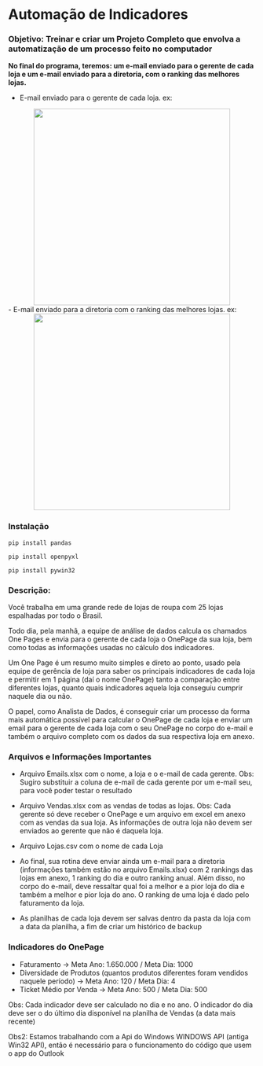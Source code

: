 # Automação de Indicadores
### Objetivo: Treinar e criar um Projeto Completo que envolva a automatização de um processo feito no computador

<b>No final do programa, teremos: um e-mail enviado para o gerente de cada loja e um e-mail enviado para a diretoria, com o ranking das melhores lojas.</b>
- E-mail enviado para o gerente de cada loja.
ex:
<div align="center">
<img src='https://user-images.githubusercontent.com/116774040/198345561-98205228-136a-4a1e-834b-3c6115822b1c.png' height=400>
</div>
- E-mail enviado para a diretoria com o ranking das melhores lojas.
ex:
<div align="center">
<img src='https://user-images.githubusercontent.com/116774040/198346823-42fb7f94-ac4f-4a56-a592-1176728b8ff6.png' height=400>
</div>
  
### Instalação

```
pip install pandas
```

```
pip install openpyxl
```

```
pip install pywin32
```

### Descrição:

Você trabalha em uma grande rede de lojas de roupa com 25 lojas espalhadas por todo o Brasil.

Todo dia, pela manhã, a equipe de análise de dados calcula os chamados One Pages e envia para o gerente de cada loja o OnePage da sua loja, bem como todas as informações usadas no cálculo dos indicadores.

Um One Page é um resumo muito simples e direto ao ponto, usado pela equipe de gerência de loja para saber os principais indicadores de cada loja e permitir em 1 página (daí o nome OnePage) tanto a comparação entre diferentes lojas, quanto quais indicadores aquela loja conseguiu cumprir naquele dia ou não.

O papel, como Analista de Dados, é conseguir criar um processo da forma mais automática possível para calcular o OnePage de cada loja e enviar um email para o gerente de cada loja com o seu OnePage no corpo do e-mail e também o arquivo completo com os dados da sua respectiva loja em anexo.


### Arquivos e Informações Importantes

- Arquivo Emails.xlsx com o nome, a loja e o e-mail de cada gerente. Obs: Sugiro substituir a coluna de e-mail de cada gerente por um e-mail seu, para você poder testar o resultado

- Arquivo Vendas.xlsx com as vendas de todas as lojas. Obs: Cada gerente só deve receber o OnePage e um arquivo em excel em anexo com as vendas da sua loja. As informações de outra loja não devem ser enviados ao gerente que não é daquela loja.

- Arquivo Lojas.csv com o nome de cada Loja

- Ao final, sua rotina deve enviar ainda um e-mail para a diretoria (informações também estão no arquivo Emails.xlsx) com 2 rankings das lojas em anexo, 1 ranking do dia e outro ranking anual. Além disso, no corpo do e-mail, deve ressaltar qual foi a melhor e a pior loja do dia e também a melhor e pior loja do ano. O ranking de uma loja é dado pelo faturamento da loja.

- As planilhas de cada loja devem ser salvas dentro da pasta da loja com a data da planilha, a fim de criar um histórico de backup

### Indicadores do OnePage

- Faturamento -> Meta Ano: 1.650.000 / Meta Dia: 1000
- Diversidade de Produtos (quantos produtos diferentes foram vendidos naquele período) -> Meta Ano: 120 / Meta Dia: 4
- Ticket Médio por Venda -> Meta Ano: 500 / Meta Dia: 500

Obs: Cada indicador deve ser calculado no dia e no ano. O indicador do dia deve ser o do último dia disponível na planilha de Vendas (a data mais recente)

Obs2: Estamos trabalhando com a Api do Windows WINDOWS API (antiga Win32 API), então é necessário para o funcionamento do código que usem o app do Outlook

